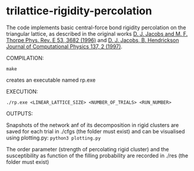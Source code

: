 # trilattice-rigidity-percolation

The code implements basic central-force bond rigidity percolation on the triangular lattice, as described in the original works [D. J. Jacobs and M. F. Thorpe Phys. Rev. E 53, 3682 (1996)](https://journals.aps.org/pre/abstract/10.1103/PhysRevE.53.3682) and [D. J. Jacobs, B. Hendrickson Journal of Computational Physics 137, 2 (1997)](https://www.sciencedirect.com/science/article/abs/pii/S0021999197958095).

COMPILATION:

```
make
```
creates an executable named rp.exe

EXECUTION:

```
./rp.exe <LINEAR_LATTICE_SIZE> <NUMBER_OF_TRIALS> <RUN_NUMBER>
```

OUTPUTS:

Snapshots of the network anf of its decomposition in rigid clusters are saved for each trial in ./cfgs (the folder must exist) and can be visualised using plotting.py: ```python3 plotting.py``` 

The order parameter (strength of percolating rigid cluster) and the susceptibility as function of the filling probability are recorded in ./res (the folder must exist)

